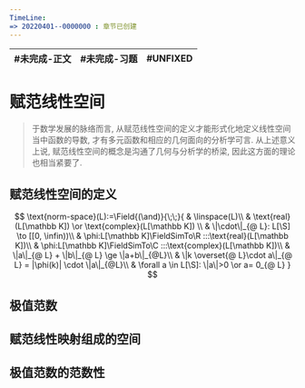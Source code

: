 ```yaml
---
TimeLine: 
=> 20220401--0000000 : 章节已创建
---
```

| #未完成-正文 | #未完成-习题 | #UNFIXED | 
| ------------ | ------------ | -------- |

# 赋范线性空间
> 于数学发展的脉络而言, 从赋范线性空间的定义才能形式化地定义线性空间当中函数的导数, 才有多元函数和相应的几何面向的分析学可言. 
> 从上述意义上说, 赋范线性空间的概念是沟通了几何与分析学的桥梁, 因此这方面的理论也相当紧要了. 

## 赋范线性空间的定义

$$
\text{norm-space}(L):=\Field{(\and)}{\;\;}{
    & \linspace(L)\\
    & \text{real}(L[\mathbb K]) \or \text{complex}(L[\mathbb K]) \\
    & \|\cdot\|_{@ L}: L[\S] \to [[0, \infin))\\
    & \phi:L[\mathbb K]\FieldSimTo\R :::\text{real}(L[\mathbb K])\\
    & \phi:L[\mathbb K]\FieldSimTo\C :::\text{complex}(L[\mathbb K])\\
    & \|a\|_{@ L} + \|b\|_{@ L} \ge \|a+b\|_{@L}\\
    & \|k \overset{@ L}\cdot a\|_{@ L} = |\phi(k)| \cdot \|a\|_{@L}\\
    & \forall a \in L[\S]: \|a\|>0 \or a= 0_{@ L}
}
$$


## 极值范数

$$
$$


## 赋范线性映射组成的空间

$$
$$

## 极值范数的范数性

$$
$$